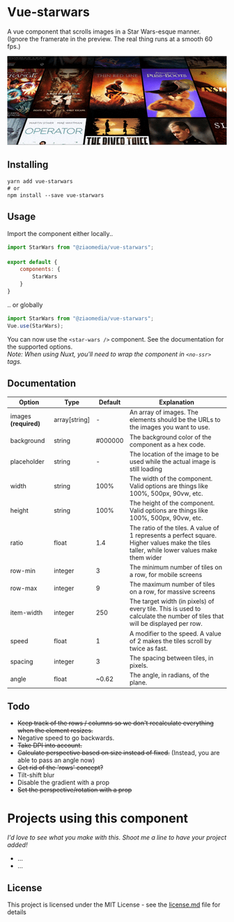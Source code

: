 # Vue-starwars

A vue component that scrolls images in a Star Wars-esque manner.  
(Ignore the framerate in the preview. The real thing runs at a smooth 60 fps.)

![preview](preview.gif "Preview")

## Installing
```
yarn add vue-starwars
# or
npm install --save vue-starwars
```

## Usage

Import the component either locally..

```js
import StarWars from "@ziaomedia/vue-starwars";

export default {
    components: {
        StarWars
    }
}
```

.. or globally

``` js
import StarWars from "@ziaomedia/vue-starwars";
Vue.use(StarWars);
```

You can now use the ```<star-wars />``` component. See the documentation for the supported options.  
*Note: When using Nuxt, you'll need to wrap the component in ```<no-ssr>``` tags.*

## Documentation

Option | Type | Default | Explanation
--- | --- | --- | ---
images **(required)** | array[string] | - | An array of images. The elements should be the URLs to the images you want to use.
background | string | #000000 | The background color of the component as a hex code.
placeholder | string | - | The location of the image to be used while the actual image is still loading
width | string | 100% | The width of the component. Valid options are things like 100%, 500px, 90vw, etc.
height | string | 100% | The height of the component. Valid options are things like 100%, 500px, 90vw, etc.
ratio | float | 1.4 | The ratio of the tiles. A value of 1 represents a perfect square. Higher values make the tiles taller, while lower values make them wider
row-min | integer | 3 | The minimum number of tiles on a row, for mobile screens
row-max | integer | 9 | The maximum number of tiles on a row, for massive screens
item-width | integer | 250 | The target width (in pixels) of every tile. This is used to calculate the number of tiles that will be displayed per row. 
speed | float | 1 | A modifier to the speed. A value of 2 makes the tiles scroll by twice as fast.
spacing | integer | 3 | The spacing between tiles, in pixels. 
angle | float | ~0.62 | The angle, in radians, of the plane.

## Todo
- ~~Keep track of the rows / columns so we don't recalculate everything when the element resizes.~~
- Negative speed to go backwards.
- ~~Take DPI into account.~~
- ~~Calculate perspective based on size instead of fixed.~~ (Instead, you are able to pass an angle now)
- ~~Get rid of the 'rows' concept?~~
- Tilt-shift blur
- Disable the gradient with a prop
- ~~Set the perspective/rotation with a prop~~

# Projects using this component
*I'd love to see what you make with this. Shoot me a line to have your project added!*
- ...
- ... 
 
## License
This project is licensed under the MIT License - see the [license.md](license.md) file for details